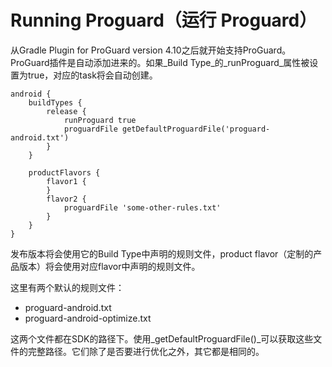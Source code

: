 # Running Proguard（运行 Proguard）

从Gradle Plugin for ProGuard version 4.10之后就开始支持ProGuard。ProGuard插件是自动添加进来的。如果_Build Type_的_runProguard_属性被设置为true，对应的task将会自动创建。

    android {
        buildTypes {
            release {
                runProguard true
                proguardFile getDefaultProguardFile('proguard-android.txt')
            }
        }

        productFlavors {
            flavor1 {
            }
            flavor2 {
                proguardFile 'some-other-rules.txt'
            }
        }
    }

发布版本将会使用它的Build Type中声明的规则文件，product flavor（定制的产品版本）将会使用对应flavor中声明的规则文件。

这里有两个默认的规则文件：

* proguard-android.txt
* proguard-android-optimize.txt

这两个文件都在SDK的路径下。使用_getDefaultProguardFile()_可以获取这些文件的完整路径。它们除了是否要进行优化之外，其它都是相同的。
